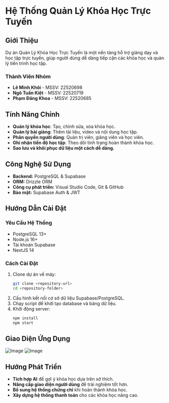 # Hệ Thống Quản Lý Khóa Học Trực Tuyến

## Giới Thiệu
Dự án Quản Lý Khóa Học Trực Tuyến là một nền tảng hỗ trợ giảng dạy và học tập trực tuyến, giúp người dùng dễ dàng tiếp cận các khóa học và quản lý tiến trình học tập.

### Thành Viên Nhóm
- **Lê Minh Khôi** - MSSV: 22520698
- **Ngô Tuấn Kiệt** - MSSV: 22520719
- **Phạm Đăng Khoa** - MSSV: 22520685

## Tính Năng Chính
- **Quản lý khóa học**: Tạo, chỉnh sửa, xóa khóa học.
- **Quản lý bài giảng**: Thêm tài liệu, video và nội dung học tập.
- **Phân quyền người dùng**: Quản trị viên, giảng viên và học viên.
- **Ghi nhận tiến độ học tập**: Theo dõi tình trạng hoàn thành khóa học.
- **Sao lưu và khôi phục dữ liệu một cách dễ dàng.**

## Công Nghệ Sử Dụng
- **Backend:** PostgreSQL & Supabase
- **ORM:** Drizzle ORM
- **Công cụ phát triển:** Visual Studio Code, Git & GitHub
- **Bảo mật:** Supabase Auth & JWT

## Hướng Dẫn Cài Đặt
### Yêu Cầu Hệ Thống
- PostgreSQL 13+
- Node.js 16+
- Tài khoản Supabase
- NextJS 14

### Cách Cài Đặt
1. Clone dự án về máy:
   ```bash
   git clone <repository-url>
   cd <repository-folder>
   ```
2. Cấu hình kết nối cơ sở dữ liệu Supabase/PostgreSQL.
3. Chạy script để khởi tạo database và bảng dữ liệu.
4. Khởi động server:
   ```bash
   npm install
   npm start
   ```

## Giao Diện Ứng Dụng
![Image](https://github.com/user-attachments/assets/a278db1f-3a7a-4b0f-90a5-806062803524)
![Image](https://github.com/user-attachments/assets/89cf0303-30b7-45de-9cf6-02fb32b801c8)

## Hướng Phát Triển
- **Tích hợp AI** để gợi ý khóa học dựa trên sở thích.
- **Nâng cấp giao diện người dùng** để trải nghiệm tốt hơn.
- **Bổ sung hệ thống chứng chỉ** khi hoàn thành khóa học.
- **Xây dựng hệ thống thanh toán** cho các khóa học nâng cao.
